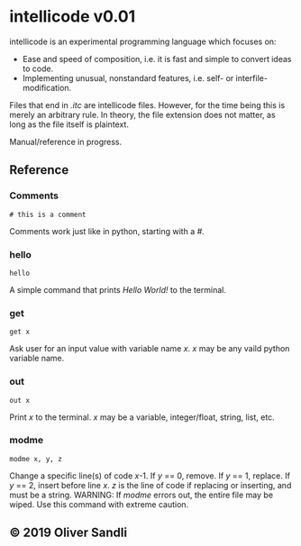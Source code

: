 # intellicode v0.01

intellicode is an experimental programming language which focuses on:
* Ease and speed of composition, i.e. it is fast and simple to convert ideas to code.
* Implementing unusual, nonstandard features, i.e. self- or interfile-modification.

Files that end in *.itc* are intellicode files. However, for the time being this is merely an arbitrary rule. In theory, the file extension does not matter, as long as the file itself is plaintext.

Manual/reference in progress.

## Reference

### Comments
```
# this is a comment
```

Comments work just like in python, starting with a *#*.

### hello
```
hello
```

A simple command that prints *Hello World!* to the terminal.

### get
```
get x
```

Ask user for an input value with variable name *x*. *x* may be any vaild python variable name.

### out
```
out x
```

Print *x* to the terminal. *x* may be a variable, integer/float, string, list, etc.

### modme
```
modme x, y, z
```

Change a specific line(s) of code *x*-1. If *y* == 0, remove. If *y* == 1, replace. If *y* == 2, insert before line *x*. *z* is the line of code if replacing or inserting, and must be a string. WARNING: If *modme* errors out, the entire file may be wiped. Use this command with extreme caution.
## © 2019 Oliver Sandli
